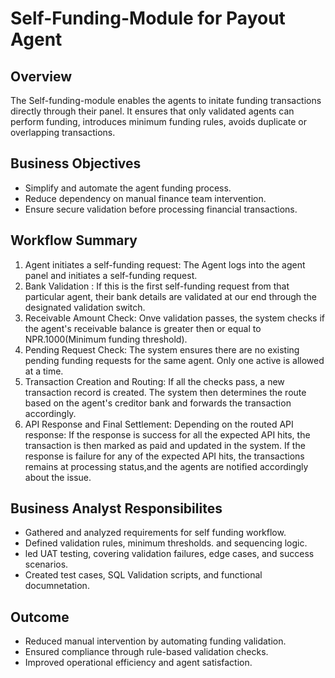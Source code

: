 # Self-Funding-Module for Payout Agent

## Overview
The Self-funding-module enables the agents to initate funding transactions directly through their panel.
It ensures that only validated agents can perform funding, introduces minimum funding rules, avoids duplicate or overlapping transactions.

## Business Objectives
- Simplify and automate the agent funding process.
- Reduce dependency on manual finance team intervention.
- Ensure secure validation before processing financial transactions.

## Workflow Summary
1. Agent initiates a self-funding request:
   The Agent logs into the agent panel and initiates a self-funding request.
2. Bank Validation :
   If this is the first self-funding request from that particular agent, their bank details are validated at our end through the designated validation switch.
3. Receivable Amount Check:
   Onve validation passes, the system checks if the agent's receivable balance is greater then or equal to NPR.1000(Minimum funding threshold).
4. Pending Request Check:
   The system ensures there are no existing pending funding requests for the same agent. Only one active is allowed at a time.
5. Transaction Creation and Routing:
   If all the checks pass, a new transaction record is created.
    The system then determines the route based on the agent's creditor bank and forwards the transaction accordingly.
6. API Response and Final Settlement:
   Depending on the routed API response:
    If the response is success for all the expected API hits, the transaction is then marked as paid and updated in the system.
    If the response is failure for any of the expected API hits, the transactions remains at processing status,and the agents are notified accordingly about the issue.

## Business Analyst Responsibilites
- Gathered and analyzed requirements for self funding workflow.
- Defined validation rules, minimum thresholds. and sequencing logic.
- led UAT testing, covering validation failures, edge cases, and success scenarios.
- Created test cases, SQL Validation scripts, and functional documnetation.

## Outcome
- Reduced manual intervention by automating funding validation.
- Ensured compliance through rule-based validation checks.
- Improved operational efficiency and agent satisfaction.

